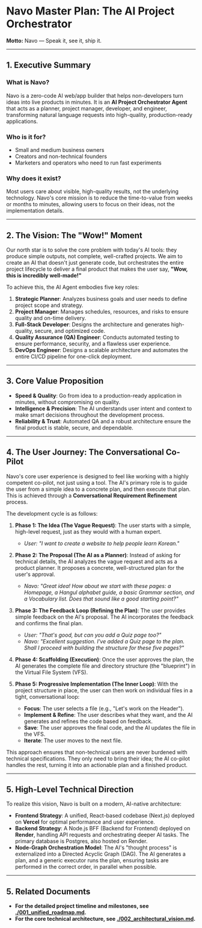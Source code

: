 # Navo Master Plan: The AI Project Orchestrator

**Motto:** Navo — Speak it, see it, ship it.

---

## 1. Executive Summary

### What is Navo?
Navo is a zero-code AI web/app builder that helps non-developers turn ideas into live products in minutes. It is an **AI Project Orchestrator Agent** that acts as a planner, project manager, developer, and engineer, transforming natural language requests into high-quality, production-ready applications.

### Who is it for?
- Small and medium business owners
- Creators and non-technical founders
- Marketers and operators who need to run fast experiments

### Why does it exist?
Most users care about visible, high-quality results, not the underlying technology. Navo's core mission is to reduce the time-to-value from weeks or months to minutes, allowing users to focus on their ideas, not the implementation details.

---

## 2. The Vision: The "Wow!" Moment

Our north star is to solve the core problem with today's AI tools: they produce simple outputs, not complete, well-crafted projects. We aim to create an AI that doesn't just generate code, but orchestrates the entire project lifecycle to deliver a final product that makes the user say, **"Wow, this is incredibly well-made!"**

To achieve this, the AI Agent embodies five key roles:

1.  **Strategic Planner**: Analyzes business goals and user needs to define project scope and strategy.
2.  **Project Manager**: Manages schedules, resources, and risks to ensure quality and on-time delivery.
3.  **Full-Stack Developer**: Designs the architecture and generates high-quality, secure, and optimized code.
4.  **Quality Assurance (QA) Engineer**: Conducts automated testing to ensure performance, security, and a flawless user experience.
5.  **DevOps Engineer**: Designs a scalable architecture and automates the entire CI/CD pipeline for one-click deployment.

---

## 3. Core Value Proposition

- **Speed & Quality**: Go from idea to a production-ready application in minutes, without compromising on quality.
- **Intelligence & Precision**: The AI understands user intent and context to make smart decisions throughout the development process.
- **Reliability & Trust**: Automated QA and a robust architecture ensure the final product is stable, secure, and dependable.

---

## 4. The User Journey: The Conversational Co-Pilot

Navo's core user experience is designed to feel like working with a highly competent co-pilot, not just using a tool. The AI's primary role is to guide the user from a simple idea to a concrete plan, and then execute that plan. This is achieved through a **Conversational Requirement Refinement** process.

The development cycle is as follows:

1.  **Phase 1: The Idea (The Vague Request)**: The user starts with a simple, high-level request, just as they would with a human expert.
    - *User: "I want to create a website to help people learn Korean."*

2.  **Phase 2: The Proposal (The AI as a Planner)**: Instead of asking for technical details, the AI analyzes the vague request and acts as a product planner. It proposes a concrete, well-structured plan for the user's approval.
    - *Navo: "Great idea! How about we start with these pages: a Homepage, a Hangul alphabet guide, a basic Grammar section, and a Vocabulary list. Does that sound like a good starting point?"*

3.  **Phase 3: The Feedback Loop (Refining the Plan)**: The user provides simple feedback on the AI's proposal. The AI incorporates the feedback and confirms the final plan.
    - *User: "That's good, but can you add a Quiz page too?"*
    - *Navo: "Excellent suggestion. I've added a Quiz page to the plan. Shall I proceed with building the structure for these five pages?"*

4.  **Phase 4: Scaffolding (Execution)**: Once the user approves the plan, the AI generates the complete file and directory structure (the "blueprint") in the Virtual File System (VFS).

5.  **Phase 5: Progressive Implementation (The Inner Loop)**: With the project structure in place, the user can then work on individual files in a tight, conversational loop:
    - **Focus**: The user selects a file (e.g., "Let's work on the Header").
    - **Implement & Refine**: The user describes what they want, and the AI generates and refines the code based on feedback.
    - **Save**: The user approves the final code, and the AI updates the file in the VFS.
    - **Iterate**: The user moves to the next file.

This approach ensures that non-technical users are never burdened with technical specifications. They only need to bring their idea; the AI co-pilot handles the rest, turning it into an actionable plan and a finished product.

---

## 5. High-Level Technical Direction

To realize this vision, Navo is built on a modern, AI-native architecture:

- **Frontend Strategy**: A unified, React-based codebase (Next.js) deployed on **Vercel** for optimal performance and user experience.
- **Backend Strategy**: A Node.js BFF (Backend for Frontend) deployed on **Render**, handling API requests and orchestrating deeper AI tasks. The primary database is Postgres, also hosted on Render.
- **Node-Graph Orchestration Model**: The AI's "thought process" is externalized into a Directed Acyclic Graph (DAG). The AI generates a plan, and a generic executor runs the plan, ensuring tasks are performed in the correct order, in parallel when possible.

---

## 5. Related Documents

- **For the detailed project timeline and milestones, see [./001_unified_roadmap.md](./001_unified_roadmap.md).**
- **For the core technical architecture, see [./002_architectural_vision.md](./002_architectural_vision.md).**
